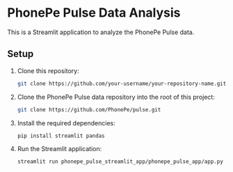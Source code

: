 # PhonePe Pulse Data Analysis

This is a Streamlit application to analyze the PhonePe Pulse data.

## Setup

1. Clone this repository:
   ```bash
   git clone https://github.com/your-username/your-repository-name.git
   ```
2. Clone the PhonePe Pulse data repository into the root of this project:
   ```bash
   git clone https://github.com/PhonePe/pulse.git
   ```
3. Install the required dependencies:
   ```bash
   pip install streamlit pandas
   ```
4. Run the Streamlit application:
   ```bash
   streamlit run phonepe_pulse_streamlit_app/phonepe_pulse_app/app.py
   ```

